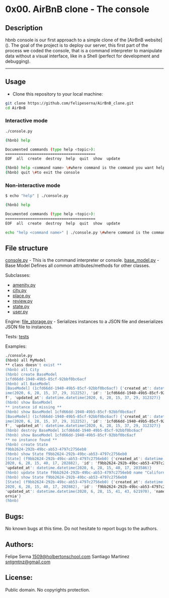 # 0x00. AirBnB clone - The console

## Description

hbnb console is our first approach to a simple clone of the [AirBnB website](<a href="http://airbnb.com"></a>). The goal of the project is to deploy our server, this first part of the process we coded the console, that is a command interpreter to manipulate data without a visual interface, like in a Shell (perfect for development and debugging).

---

## Usage

* Clone this repository to your local machine:
```sh
git clone https://github.com/felipeserna/AirBnB_clone.git
cd AirBnB
```
### Interactive mode
```sh
./console.py

(hbnb) help

Documented commands (type help <topic>):
========================================
EOF  all  create  destroy  help  quit  show  update

(hbnb) help <command name> \#where command is the command you want help with
(hbnb) quit \#to exit the console
```
### Non-interactive mode
```sh
$ echo "help" | ./console.py

(hbnb) help

Documented commands (type help <topic>):
========================================
EOF  all  create  destroy  help  quit  show  update

echo "help <command name>" | ./console.py \#where command is the command you want help with
```
## File structure
[console.py](console.py) - This is the command interpreter or console.
[base_model.py](/models/base_model.py) - Base Model Defines all common attributes/methods for other classes.

Subclasses:
* [amenity.py](/models/amenity.py)
* [city.py](/models/city.py)
* [place.py](/models/place.py)
* [review.py](/models/review.py)
* [state.py](/models/state.py)
* [user.py](/models/user.py)

Engine:
[file_storage.py](/models/engine/file_storage.py) - Serializes instances to a JSON file and deserializes JSON file to instances.

Tests:
[tests](/tests/test_models)

Examples:
```sh
./console.py
(hbnb) all MyModel
** class doesn't exist **
(hbnb) all City
(hbnb) create BaseModel
1cfd66dd-1940-49b5-85cf-92bbf0bc6acf
(hbnb) all BaseModel
[BaseModel] (1cfd66dd-1940-49b5-85cf-92bbf0bc6acf) {'created_at': datetime.datet
ime(2020, 6, 28, 15, 37, 29, 312252), 'id': '1cfd66dd-1940-49b5-85cf-92bbf0bc6ac
f', 'updated_at': datetime.datetime(2020, 6, 28, 15, 37, 29, 312327)}
(hbnb) show BaseModel
** instance id missing **
(hbnb) show BaseModel 1cfd66dd-1940-49b5-85cf-92bbf0bc6acf
[BaseModel] (1cfd66dd-1940-49b5-85cf-92bbf0bc6acf) {'created_at': datetime.datet
ime(2020, 6, 28, 15, 37, 29, 312252), 'id': '1cfd66dd-1940-49b5-85cf-92bbf0bc6ac
f', 'updated_at': datetime.datetime(2020, 6, 28, 15, 37, 29, 312327)}
(hbnb) destroy BaseModel 1cfd66dd-1940-49b5-85cf-92bbf0bc6acf
(hbnb) show BaseModel 1cfd66dd-1940-49b5-85cf-92bbf0bc6acf
** no instance found **
(hbnb) create State
f9bb2624-292b-49bc-ab53-4797c2756eb0
(hbnb) show State f9bb2624-292b-49bc-ab53-4797c2756eb0
[State] (f9bb2624-292b-49bc-ab53-4797c2756eb0) {'created_at': datetime.datetime(
2020, 6, 28, 15, 40, 17, 202882), 'id': 'f9bb2624-292b-49bc-ab53-4797c2756eb0',
'updated_at': datetime.datetime(2020, 6, 28, 15, 40, 17, 203586)}
(hbnb) update State f9bb2624-292b-49bc-ab53-4797c2756eb0 name "California"
(hbnb) show State f9bb2624-292b-49bc-ab53-4797c2756eb0
[State] (f9bb2624-292b-49bc-ab53-4797c2756eb0) {'created_at': datetime.datetime(
2020, 6, 28, 15, 40, 17, 202882), 'id': 'f9bb2624-292b-49bc-ab53-4797c2756eb0',
'updated_at': datetime.datetime(2020, 6, 28, 15, 41, 43, 621970), 'name': 'Calif
ornia'}
(hbnb)
```

## Bugs:
No known bugs at this time. Do not hesitate to report bugs to the authors.

## Authors:
Felipe Serna <1509@holbertonschool.com>
Santiago Martinez <sntgmtnz@gmail.com>

## License:
Public domain. No copyrights protection.
